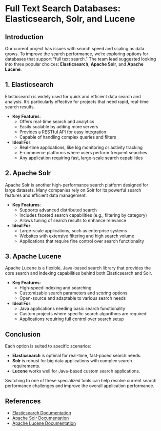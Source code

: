 # Full Text Search Databases: Elasticsearch, Solr, and Lucene

## Introduction
Our current project has issues with search speed and scaling as data grows. To improve the search performance, we’re exploring options for databases that support "full text search." The team lead suggested looking into three popular choices: **Elasticsearch**, **Apache Solr**, and **Apache Lucene**. 

## 1. Elasticsearch
Elasticsearch is widely used for quick and efficient data search and analysis. It’s particularly effective for projects that need rapid, real-time search results.

* **Key Features**:
  - Offers real-time search and analytics
  - Easily scalable by adding more servers
  - Provides a RESTful API for easy integration
  - Capable of handling complex queries and filters
* **Ideal For**:
  - Real-time applications, like log monitoring or activity tracking
  - E-commerce platforms where users perform frequent searches
  - Any application requiring fast, large-scale search capabilities

## 2. Apache Solr
Apache Solr is another high-performance search platform designed for large datasets. Many companies rely on Solr for its powerful search features and efficient data management.

* **Key Features**:
  - Supports advanced distributed search
  - Includes faceted search capabilities (e.g., filtering by category)
  - Allows tuning of search results to enhance relevance
* **Ideal For**:
  - Large-scale applications, such as enterprise systems
  - Websites with extensive filtering and high search volume
  - Applications that require fine control over search functionality

## 3. Apache Lucene
Apache Lucene is a flexible, Java-based search library that provides the core search and indexing capabilities behind both Elasticsearch and Solr.

* **Key Features**:
  - High-speed indexing and searching
  - Customizable search parameters and scoring options
  - Open-source and adaptable to various search needs
* **Ideal For**:
  - Java applications needing basic search functionality
  - Custom projects where specific search algorithms are required
  - Applications requiring full control over search setup

## Conclusion
Each option is suited to specific scenarios:
* **Elasticsearch** is optimal for real-time, fast-paced search needs.
* **Solr** is robust for big data applications with complex search requirements.
* **Lucene** works well for Java-based custom search applications.

Switching to one of these specialized tools can help resolve current search performance challenges and improve the overall application performance.

## References
* [Elasticsearch Documentation](https://www.elastic.co/guide/en/elasticsearch/reference/current/index.html)
* [Apache Solr Documentation](https://solr.apache.org/guide/)
* [Apache Lucene Documentation](https://lucene.apache.org/core/)
